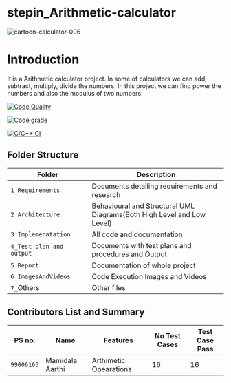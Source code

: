 # stepin_Arithmetic-calculator
![cartoon-calculator-006](https://user-images.githubusercontent.com/89648059/132311816-d7e16d01-0017-4105-a873-8ab5d16326a4.png)
# Introduction
It is a Arithmetic calculator project. In  some of calculators we can add, subtract, multiply, divide the numbers. In this project we can find power the numbers and also the modulus of two numbers.

[![Code Quality](https://www.code-inspector.com/project/28088/score/svg)](https://www.code-inspector.com)

[![Code grade](https://www.code-inspector.com/project/28088/status/svg)](https://www.code-inspector.com)

[![C/C++ CI](https://github.com/Aarthi-Mamidala/stepin_Arithmetic-calculator/actions/workflows/c-cpp.yml/badge.svg)](https://github.com/Aarthi-Mamidala/stepin_Arithmetic-calculator/actions/workflows/c-cpp.yml)


## Folder Structure
Folder                   | Description
-------------------------| -----------------------------------------
`1_Requirements`         | Documents detailing requirements and research
`2_Architecture     `         | Behavioural and Structural UML Diagrams(Both High Level and Low Level)
`3_Implemenatation `     | All code and documentation
`4_Test plan and output     `       | Documents with test plans and procedures and Output
`5_Report`               | Documentation of whole project
`6_ImagesAndVideos`      | Code Execution Images and Videos
`7_`Others      | Other files

## Contributors List and Summary
|PS no. |  Name   |    Features    |No Test Cases|Test Case Pass|
|-------|---------|----------------|-------------|--------------|
| `99006165` | Mamidala Aarthi | Arthimetic Opearations |  16  |  16 |

